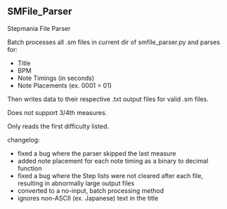 ## SMFile_Parser
Stepmania File Parser

Batch processes all .sm files in current dir of smfile_parser.py and parses for:
- Title
- BPM
- Note Timings (in seconds)
- Note Placements (ex. 0001 = 01)

Then writes data to their respective .txt output files for valid .sm files.

Does not support 3/4th measures.

Only reads the first difficulty listed.

changelog:
- fixed a bug where the parser skipped the last measure
- added note placement for each note timing as a binary to decimal function
- fixed a bug where the Step lists were not cleared after each file, resulting in abnormally large output files
- converted to a no-input, batch processing method
- ignores non-ASCII (ex. Japanese) text in the title
